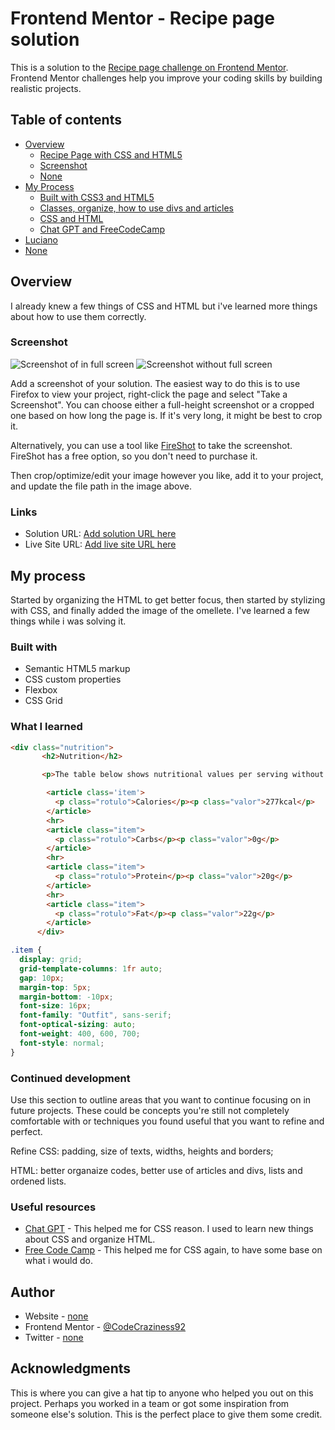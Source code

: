# Frontend Mentor - Recipe page solution

This is a solution to the [Recipe page challenge on Frontend Mentor](https://www.frontendmentor.io/challenges/recipe-page-KiTsR8QQKm). Frontend Mentor challenges help you improve your coding skills by building realistic projects. 

## Table of contents

- [Overview](#overview)
  - [Recipe Page with CSS and HTML5](#the-challenge)
  - [Screenshot](#screenshot)
  - [None](#links)
- [My Process](#my-process)
  - [Built with CSS3 and HTML5](#built-with)
  - [Classes, organize, how to use divs and articles](#what-i-learned)
  - [CSS and HTML](#continued-development)
  - [Chat GPT and FreeCodeCamp](#useful-resources)
- [Luciano](#author)
- [None](#acknowledgments)

## Overview

  I already knew a few things of CSS and HTML but i've learned more things about how to use them correctly.
  
### Screenshot

![Screenshot of in full screen](./design/End%20of%20project%20full%20screen.png)
![Screenshot without full screen](./design/Final%20Project.png)

Add a screenshot of your solution. The easiest way to do this is to use Firefox to view your project, right-click the page and select "Take a Screenshot". You can choose either a full-height screenshot or a cropped one based on how long the page is. If it's very long, it might be best to crop it.

Alternatively, you can use a tool like [FireShot](https://getfireshot.com/) to take the screenshot. FireShot has a free option, so you don't need to purchase it. 

Then crop/optimize/edit your image however you like, add it to your project, and update the file path in the image above.

### Links

- Solution URL: [Add solution URL here](https://your-solution-url.com)
- Live Site URL: [Add live site URL here](https://your-live-site-url.com)

## My process

  Started by organizing the HTML to get better focus, then started by stylizing with CSS, and finally added the image of the omellete.
  I've learned a few things while i was solving it.

### Built with

- Semantic HTML5 markup
- CSS custom properties
- Flexbox
- CSS Grid

### What I learned

```html
<div class="nutrition">
       <h2>Nutrition</h2>

       <p>The table below shows nutritional values per serving without the additional fillings.</p>

        <article class='item'>
          <p class="rotulo">Calories</p><p class="valor">277kcal</p>
        </article>
        <hr>
        <article class="item">
          <p class="rotulo">Carbs</p><p class="valor">0g</p>
        </article>
        <hr>
        <article class="item">
          <p class="rotulo">Protein</p><p class="valor">20g</p>
        </article>
        <hr>
        <article class="item">
          <p class="rotulo">Fat</p><p class="valor">22g</p>
        </article>
      </div>
```
```css
.item {
  display: grid;
  grid-template-columns: 1fr auto;
  gap: 10px;
  margin-top: 5px;
  margin-bottom: -10px;
  font-size: 16px;
  font-family: "Outfit", sans-serif;
  font-optical-sizing: auto;
  font-weight: 400, 600, 700;
  font-style: normal;
}
```

### Continued development

Use this section to outline areas that you want to continue focusing on in future projects. These could be concepts you're still not completely comfortable with or techniques you found useful that you want to refine and perfect.
 
  Refine CSS: padding, size of texts, widths, heights and borders; 

  HTML: better organaize codes, better use of articles and divs, lists and ordened lists.

### Useful resources

- [Chat GPT](https://chat.openai.com/) - This helped me for CSS reason. I used to learn new things about CSS and organize HTML.
- [Free Code Camp](https://www.freecodecamp.org/) - This helped me for CSS again, to have some base on what i would do.


## Author

- Website - [none]()
- Frontend Mentor - [@CodeCraziness92](https://www.frontendmentor.io/profile/CodeCraziness92)
- Twitter - [none]()

## Acknowledgments

This is where you can give a hat tip to anyone who helped you out on this project. Perhaps you worked in a team or got some inspiration from someone else's solution. This is the perfect place to give them some credit.